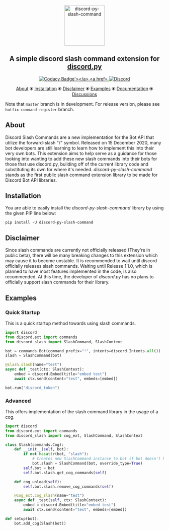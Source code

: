 <p align="center">
    <br>
    <a href="https://pypi.org/project/discord-py-slash-command/"><img src="/.github/discordpyslashlogo.png" alt="discord-py-slash-command" height="128"></a>
    <h2 align = "center">A simple discord slash command extension for <a href="https://github.com/Rapptz/discord.py">discord.py</a></h2>
</p>
<p align="center">
        <a href="https://app.codacy.com/gh/eunwoo1104/discord-py-slash-command?utm_source=github.com&utm_medium=referral&utm_content=eunwoo1104/discord-py-slash-command&utm_campaign=Badge_Grade_Settings"><img src="https://api.codacy.com/project/badge/Grade/224bdbe58f8f43f28a093a33a7546456" alt="Codacy Badge'></a>
        <a href="https://discord.gg/KkgMBVuEkx"> <img alt="Discord" src="https://img.shields.io/discord/789032594456576001"> </a>
</p>
<p align="center">
   <a href="#about">About</a> ⦿
   <a href="#installation">Installation</a> ⦿
   <a href="#disclaimer">Disclaimer</a> ⦿
   <a href="#examples">Examples</a> ⦿
   <a href="https://discord-py-slash-command.readthedocs.io/en/latest/">Documentation</a> ⦿
   <a href="https://github.com/eunwoo1104/discord-py-slash-command/discussions">Discussions</a>
</p>
   

Note that `master` branch is in development. For release version, please see `hotfix-command-register` branch.

## About
Discord Slash Commands are a new implementation for the Bot API that utilize the forward-slash "/" symbol.
Released on 15 December 2020, many bot developers are still learning to learn how to implement this into
their very own bots. This extension aims to help serve as a guidance for those looking into wanting to add
these new slash commands into their bots for those that use discord.py, building off of the current library
code and substituting its own for where it's needed. *discord-py-slash-command* stands as the first public
slash command extension library to be made for Discord Bot API libraries.

## Installation
You are able to easily install the *discord-py-slash-command* library by using the given PIP line below:

`pip install -U discord-py-slash-command`

## Disclaimer
Since slash commands are currently not officially released (They're in public beta), there will be many breaking
changes to this extension which may cause it to become unstable. It is recommended to wait until discord officially
releases slash commands. Waiting until Release 1.1.0, which is planned to have most features implemented in the code, is also recommended.
At this time, the developer of *discord.py* has no plans to officially support slash commands for their library.

## Examples
### Quick Startup
This is a quick startup method towards using slash commands.
```py
import discord
from discord.ext import commands
from discord_slash import SlashCommand, SlashContext

bot = commands.Bot(command_prefix="!", intents=discord.Intents.all())
slash = SlashCommand(bot)

@slash.slash(name="test")
async def _test(ctx: SlashContext):
    embed = discord.Embed(title="embed test")
    await ctx.send(content="test", embeds=[embed])

bot.run("discord_token")
```

### Advanced
This offers implementation of the slash command library in the usage of a cog.
```py
import discord
from discord.ext import commands
from discord_slash import cog_ext, SlashCommand, SlashContext

class Slash(commands.Cog):
    def __init__(self, bot):
        if not hasattr(bot, "slash"):
            # Creates new SlashCommand instance to bot if bot doesn't have.
            bot.slash = SlashCommand(bot, override_type=True)
        self.bot = bot
        self.bot.slash.get_cog_commands(self)

    def cog_unload(self):
        self.bot.slash.remove_cog_commands(self)

    @cog_ext.cog_slash(name="test")
    async def _test(self, ctx: SlashContext):
        embed = discord.Embed(title="embed test")
        await ctx.send(content="test", embeds=[embed])

def setup(bot):
    bot.add_cog(Slash(bot))
```
